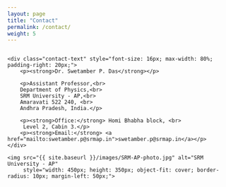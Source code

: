 ```yaml
---
layout: page
title: "Contact"
permalink: /contact/
weight: 5
---
```


<div class="contact-container" style="display: flex; justify-content: center; align-items: center;">

    <div class="contact-text" style="font-size: 16px; max-width: 80%; padding-right: 20px;">
        <p><strong>Dr. Swetamber P. Das</strong></p>

        <p>Assistant Professor,<br>
        Department of Physics,<br>
        SRM University - AP,<br>
        Amaravati 522 240, <br>
        Andhra Pradesh, India.</p>

        <p><strong>Office:</strong> Homi Bhabha block, <br>
         Level 2, Cabin 3.</p>
        <p><strong>Email:</strong> <a href="mailto:swetamber.p@srmap.in">swetamber.p@srmap.in</a></p>
    </div>

    <img src="{{ site.baseurl }}/images/SRM-AP-photo.jpg" alt="SRM University - AP" 
         style="width: 450px; height: 350px; object-fit: cover; border-radius: 10px; margin-left: 50px;">

</div>
